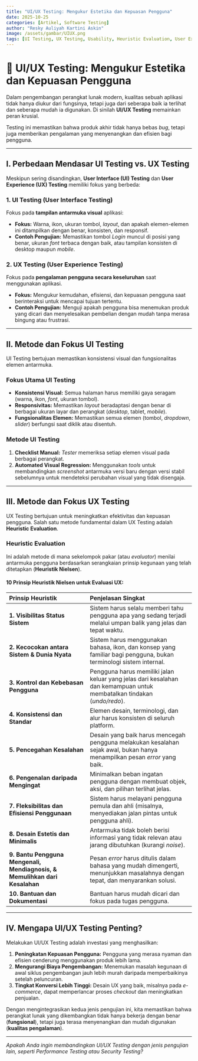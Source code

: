 ```yaml
---
title: "UI/UX Testing: Mengukur Estetika dan Kepuasan Pengguna"
date: 2025-10-25
categories: [Artikel, Software Testing]
author: "Resky Auliyah Kartini Askin"
image: /assets/gambar/UIUX.png
tags: [UI Testing, UX Testing, Usability, Heuristic Evaluation, User Experience, Design]
---
```


# 🎨 UI/UX Testing: Mengukur Estetika dan Kepuasan Pengguna

Dalam pengembangan perangkat lunak modern, kualitas sebuah aplikasi tidak hanya diukur dari fungsinya, tetapi juga dari seberapa baik ia terlihat dan seberapa mudah ia digunakan. Di sinilah **UI/UX Testing** memainkan peran krusial.

Testing ini memastikan bahwa produk akhir tidak hanya bebas *bug*, tetapi juga memberikan pengalaman yang menyenangkan dan efisien bagi pengguna.

---

## I. Perbedaan Mendasar UI Testing vs. UX Testing

Meskipun sering disandingkan, **User Interface (UI) Testing** dan **User Experience (UX) Testing** memiliki fokus yang berbeda:

### 1. UI Testing (User Interface Testing)
Fokus pada **tampilan antarmuka visual** aplikasi:
* **Fokus:** Warna, ikon, ukuran tombol, *layout*, dan apakah elemen-elemen ini ditampilkan dengan benar, konsisten, dan responsif.
* **Contoh Pengujian:** Memastikan tombol *Login* muncul di posisi yang benar, ukuran *font* terbaca dengan baik, atau tampilan konsisten di desktop maupun *mobile*.

### 2. UX Testing (User Experience Testing)
Fokus pada **pengalaman pengguna secara keseluruhan** saat menggunakan aplikasi.
* **Fokus:** Mengukur kemudahan, efisiensi, dan kepuasan pengguna saat berinteraksi untuk mencapai tujuan tertentu.
* **Contoh Pengujian:** Menguji apakah pengguna bisa menemukan produk yang dicari dan menyelesaikan pembelian dengan mudah tanpa merasa bingung atau frustrasi.

---

## II. Metode dan Fokus UI Testing

UI Testing bertujuan memastikan konsistensi visual dan fungsionalitas elemen antarmuka.

### Fokus Utama UI Testing
* **Konsistensi Visual:** Semua halaman harus memiliki gaya seragam (warna, ikon, *font*, ukuran tombol).
* **Responsivitas:** Memastikan *layout* beradaptasi dengan benar di berbagai ukuran layar dan perangkat (*desktop*, tablet, *mobile*).
* **Fungsionalitas Elemen:** Memastikan semua elemen (tombol, *dropdown*, *slider*) berfungsi saat diklik atau disentuh.

### Metode UI Testing
1.  **Checklist Manual:** *Tester* memeriksa setiap elemen visual pada berbagai perangkat.
2.  **Automated Visual Regression:** Menggunakan *tools* untuk membandingkan *screenshot* antarmuka versi baru dengan versi stabil sebelumnya untuk mendeteksi perubahan visual yang tidak disengaja.

---

## III. Metode dan Fokus UX Testing

UX Testing bertujuan untuk meningkatkan efektivitas dan kepuasan pengguna. Salah satu metode fundamental dalam UX Testing adalah **Heuristic Evaluation**.

### Heuristic Evaluation
Ini adalah metode di mana sekelompok pakar (atau *evaluator*) menilai antarmuka pengguna berdasarkan serangkaian prinsip kegunaan yang telah ditetapkan (**Heuristik Nielsen**).

#### 10 Prinsip Heuristik Nielsen untuk Evaluasi UX:

| Prinsip Heuristik | Penjelasan Singkat |
| :--- | :--- |
| **1. Visibilitas Status Sistem** | Sistem harus selalu memberi tahu pengguna apa yang sedang terjadi melalui umpan balik yang jelas dan tepat waktu. |
| **2. Kecocokan antara Sistem & Dunia Nyata** | Sistem harus menggunakan bahasa, ikon, dan konsep yang familiar bagi pengguna, bukan terminologi sistem internal. |
| **3. Kontrol dan Kebebasan Pengguna** | Pengguna harus memiliki jalan keluar yang jelas dari kesalahan dan kemampuan untuk membatalkan tindakan (*undo/redo*). |
| **4. Konsistensi dan Standar** | Elemen desain, terminologi, dan alur harus konsisten di seluruh platform. |
| **5. Pencegahan Kesalahan** | Desain yang baik harus mencegah pengguna melakukan kesalahan sejak awal, bukan hanya menampilkan pesan *error* yang baik. |
| **6. Pengenalan daripada Mengingat** | Minimalkan beban ingatan pengguna dengan membuat objek, aksi, dan pilihan terlihat jelas. |
| **7. Fleksibilitas dan Efisiensi Penggunaan** | Sistem harus melayani pengguna pemula dan ahli (misalnya, menyediakan jalan pintas untuk pengguna ahli). |
| **8. Desain Estetis dan Minimalis** | Antarmuka tidak boleh berisi informasi yang tidak relevan atau jarang dibutuhkan (kurangi *noise*). |
| **9. Bantu Pengguna Mengenali, Mendiagnosis, & Memulihkan dari Kesalahan** | Pesan *error* harus ditulis dalam bahasa yang mudah dimengerti, menunjukkan masalahnya dengan tepat, dan menyarankan solusi. |
| **10. Bantuan dan Dokumentasi** | Bantuan harus mudah dicari dan fokus pada tugas pengguna. |

---

## IV. Mengapa UI/UX Testing Penting?

Melakukan UI/UX Testing adalah investasi yang menghasilkan:
1.  **Peningkatan Kepuasan Pengguna:** Pengguna yang merasa nyaman dan efisien cenderung menggunakan produk lebih lama.
2.  **Mengurangi Biaya Pengembangan:** Menemukan masalah kegunaan di awal siklus pengembangan jauh lebih murah daripada memperbaikinya setelah peluncuran.
3.  **Tingkat Konversi Lebih Tinggi:** Desain UX yang baik, misalnya pada *e-commerce*, dapat memperlancar proses *checkout* dan meningkatkan penjualan.

Dengan mengintegrasikan kedua jenis pengujian ini, kita memastikan bahwa perangkat lunak yang dikembangkan tidak hanya bekerja dengan benar (**fungsional**), tetapi juga terasa menyenangkan dan mudah digunakan (**kualitas pengalaman**).

---

*Apakah Anda ingin membandingkan UI/UX Testing dengan jenis pengujian lain, seperti Performance Testing atau Security Testing?*